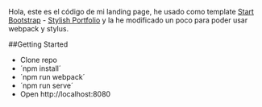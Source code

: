 

Hola, este es el código de mi landing page, he usado como template [Start Bootstrap](http://startbootstrap.com/) - [Stylish Portfolio](http://startbootstrap.com/template-overviews/stylish-portfolio/) y la he modificado un poco para poder usar webpack y stylus.

##Getting Started

* Clone repo
* ´npm install´ 
* ´npm run webpack´ 
* ´npm run serve´ 
* Open http://localhost:8080 